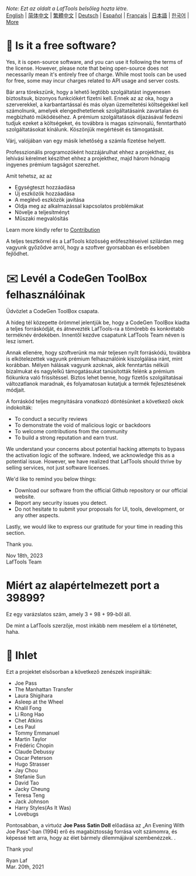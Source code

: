 <i>Note: Ezt az oldalt a LafTools belsőleg hozta létre.</i> <br/> [English](/docs/en_US)  |  [简体中文](/docs/zh_CN)  |  [繁體中文](/docs/zh_HK)  |  [Deutsch](/docs/de)  |  [Español](/docs/es)  |  [Français](/docs/fr)  |  [日本語](/docs/ja)  |  [한국어](/docs/ko) | [More](/docs/) <br/>

# 🙋 Is it a free software?

Yes, it is open-source software, and you can use it following the terms of the license. However, please note that being open-source does not necessarily mean it's entirely free of charge. While most tools can be used for free, some may incur charges related to API usage and server costs.

Bár arra törekszünk, hogy a lehető legtöbb szolgáltatást ingyenesen biztosítsuk, bizonyos funkciókért fizetni kell. Ennek az az oka, hogy a szerverekkel, a karbantartással és más olyan üzemeltetési költségekkel kell számolnunk, amelyek elengedhetetlenek szolgáltatásaink zavartalan és megbízható működéséhez. A prémium szolgáltatások díjazásával fedezni tudjuk ezeket a költségeket, és továbbra is magas színvonalú, fenntartható szolgáltatásokat kínálunk. Köszönjük megértését és támogatását.

Várj, valójában van egy másik lehetőség a számla fizetése helyett.

Professzionális programozóként hozzájárulhat ehhez a projekthez, és lehívási kérelmet készíthet ehhez a projekthez, majd három hónapig ingyenes prémium tagságot szerezhet.

Amit tehetsz, az az

- Egységteszt hozzáadása
- Új eszközök hozzáadása
- A meglévő eszközök javítása
- Oldja meg az alkalmazással kapcsolatos problémákat
- Növelje a teljesítményt
- Műszaki megvalósítás

Learn more kindly refer to [Contribution](CONTRIBUTION.md)

A teljes tesztkörrel és a LafTools közösség erőfeszítéseivel szilárdan meg vagyunk győződve arról, hogy a szoftver gyorsabban és erősebben fejlődhet.

# ✉️ Levél a CodeGen ToolBox felhasználóinak

Üdvözlet a CodeGen ToolBox csapata.

A hideg tél közepette örömmel jelentjük be, hogy a CodeGen ToolBox kiadta a teljes forráskódját, és átnevezték LafTools-ra a tömörebb és konkrétabb terméknév érdekében. Innentől kezdve csapatunk LafTools Team néven is lesz ismert.

Annak ellenére, hogy szoftverünk ma már teljesen nyílt forráskódú, továbbra is elkötelezettek vagyunk prémium felhasználóink ​​kiszolgálása iránt, mint korábban. Mélyen hálásak vagyunk azoknak, akik fenntartás nélküli bizalmukat és nagylelkű támogatásukat tanúsították felénk a prémium fiókunkra való frissítéssel. Biztos lehet benne, hogy fizetős szolgáltatásai változatlanok maradnak, és folyamatosan kutatjuk a termék fejlesztésének módjait.

A forráskód teljes megnyitására vonatkozó döntésünket a következő okok indokolták:

- To conduct a security reviews
- To demonstrate the void of malicious logic or backdoors
- To welcome contributions from the community
- To build a strong reputation and earn trust.

We understand your concerns about potential hacking attempts to bypass the activation logic of the software. Indeed, we acknowledge this as a potential issue. However, we have realized that LafTools should thrive by selling services, not just software licenses.

We'd like to remind you below things:

- Download our software from the official Github repository or our official website.
- Report any security issues you detect.
- Do not hesitate to submit your proposals for UI, tools, development, or any other aspects.

Lastly, we would like to express our gratitude for your time in reading this section.

Thank you.

Nov 18th, 2023  
LafTools Team

# Miért az alapértelmezett port a 39899?

Ez egy varázslatos szám, amely 3 + 98 + 99-ből áll.

De mint a LafTools szerzője, most inkább nem mesélem el a történetet, haha.

# 🎷 Ihlet

Ezt a projektet elsősorban a következő zenészek inspirálták:

- Joe Pass
- The Manhattan Transfer
- Laura Shigihara
- Asleep at the Wheel
- Khalil Fong
- Li Rong Hao
- Chet Atkins
- Les Paul
- Tommy Emmanuel
- Martin Taylor
- Frédéric Chopin
- Claude Debussy
- Oscar Peterson
- Hugo Strasser
- Jay Chou
- Stefanie Sun
- David Tao
- Jacky Cheung
- Teresa Teng
- Jack Johnson
- Harry Styles(As It Was)
- Lovebugs

Pontosabban, a virtuóz **Joe Pass** **Satin Doll** előadása az „An Evening With Joe Pass”-ban (1994) erő és magabiztosság forrása volt számomra, és képessé tett arra, hogy az élet bármely dilemmájával szembenézzek. .

Thank you!

Ryan Laf  
Mar. 20th, 2021
